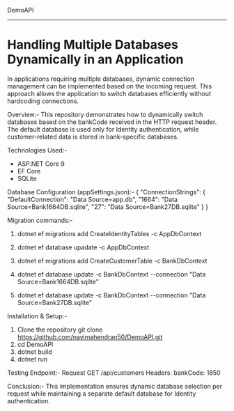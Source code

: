 DemoAPI
********
Handling Multiple Databases Dynamically in an Application
==========================================================
In applications requiring multiple databases, dynamic connection management can be implemented based on the incoming request. This approach allows the application to switch databases efficiently without hardcoding connections.

Overview:-
  This repository demonstrates how to dynamically switch databases based on the bankCode received in the HTTP request header. The default database is used only for Identity authentication, while customer-related data is stored in bank-specific databases.

Technologies Used:-
  * ASP.NET Core 9
  * EF Core
  * SQLite

Database Configuration (appSettings.json):-
{
  "ConnectionStrings": {
    "DefaultConnection": "Data Source=app.db",
    "1664": "Data Source=Bank1664DB.sqlite",
    "27": "Data Source=Bank27DB.sqlite"
  }
}

Migration commands:-
  1. dotnet ef migrations add CreateIdentityTables -c AppDbContext
  2. dotnet ef database upadate -c AppDbContext

  3. dotnet ef migrations add CreateCustomerTable -c BankDbContext
  4. dotnet ef database update -c BankDbContext --connection "Data Source=Bank1664DB.sqlite"
  5. dotnet ef database update -c BankDbContext --connection "Data Source=Bank27DB.sqlite"

Installation & Setup:-
  1. Clone the repository git clone https://github.com/navimahendran50/DemoAPI.git
  2. cd DemoAPI
  3. dotnet build
  4. dotnet run

Testing Endpoint:-
Request
GET /api/customers
Headers:
  bankCode: 1850

Conclusion:-
  This implementation ensures dynamic database selection per request while maintaining a separate default database for Identity authentication.

  



  

